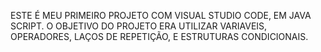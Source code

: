 ESTE É MEU PRIMEIRO PROJETO COM VISUAL STUDIO CODE, EM JAVA SCRIPT.
O OBJETIVO DO PROJETO ERA UTILIZAR VARIAVEIS, OPERADORES, LAÇOS DE REPETIÇÃO, E ESTRUTURAS CONDICIONAIS.
